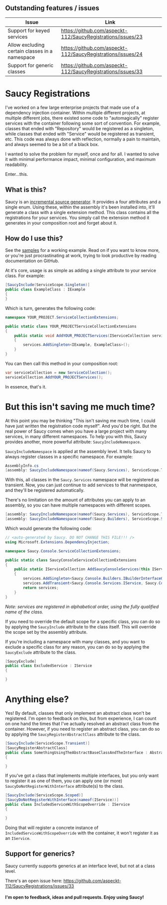 ## Outstanding features / issues

| Issue                                          | Link                                                        |
|------------------------------------------------|-------------------------------------------------------------|
| Support for keyed services                     | https://github.com/aspeckt-112/SaucyRegistrations/issues/23 |
| Allow excluding certain classes in a namespace | https://github.com/aspeckt-112/SaucyRegistrations/issues/24 |
| Support for generic classes                    | https://github.com/aspeckt-112/SaucyRegistrations/issues/33 |

# Saucy Registrations

I've worked on a few large enterprise projects that made use of a dependency injection container. Within multiple different projects, at multiple different jobs, there existed some code to "automagically" register services with the container following some sort of convention. For example, classes that ended with "Repository" would be registered as a singleton, while classes that ended with "Service" would be registered as transient, etc. This code was always done with reflection, normally a pain to maintain, and always seemed to be a bit of a black box.

I wanted to solve the problem for myself, once and for all. I wanted to solve it with minimal performance impact, minimal configuration, and maximum readability.

Enter...this.

## What is this?

Saucy is an [incremental source generator](https://github.com/dotnet/roslyn/blob/main/docs/features/incremental-generators.md). It provides a four attributes and a single enum.  Using these, within the assembly it's been installed into, it'll generate a class with a single extension method.  This class contains all the registrations for your services. You simply call the extension method it generates in your composition root and forget about it.


## How do I use this?

See the [samples](https://github.com/aspeckt-112/SaucyRegistrations/tree/develop/samples) for a working example. Read on if you want to know more, or you're just procrastinating at work, trying to look productive by reading documentation on GitHub.

At it's core, usage is as simple as adding a single attribute to your service class. For example:

```csharp
[SaucyInclude(ServiceScope.Singleton)]
public class ExampleClass : IExample
{
}
```

Which is turn, generates the following code:

```csharp
namespace YOUR_PROJECT.ServiceCollectionExtensions;

public static class YOUR_PROJECTServiceCollectionExtensions
{
    public static void AddYOUR_PROJECTServices(IServiceCollection services)
    {
        services.AddSingleton<IExample, ExampleClass>();
    }
}
```

You can then call this method in your composition root:

```csharp
var serviceCollection = new ServiceCollection();
serviceCollection.AddYOUR_PROJECTServices();
```

In essence, that's it. 

# But this isn't saving me much time?

At this point you may be thinking "This isn't saving me much time, I could have just written the registration code myself". And you'd be right. But the real power of Saucy comes when you have a large project with many services, in many different namespaces. To help you with this, Saucy provides another, more powerful attribute: `SaucyIncludeNamespace`.

`SaucyIncludeNamespace` is applied at the assembly level. It tells Saucy to always register classes in a specific namespace. For example:

```csharp
AssemblyInfo.cs
[assembly: SaucyIncludeNamespace(nameof(Saucy.Services), ServiceScope.Transient)]
```

With this, all classes in the `Saucy.Services` namespace will be registered as transient. Now, you can just continue to add services to that nanmespace, and they'll be registered automatically.

There's no limitation on the amount of attributes you can apply to an assembly, so you can have multiple namespaces with different scopes.

```csharp
[assembly: SaucyIncludeNamespace(nameof(Saucy.Services), ServiceScope.Transient)]
[assembly: SaucyIncludeNamespace(nameof(Saucy.Builders), ServiceScope.Singleton)]
```

Which would generate the following code:

```csharp
// <auto-generated by Saucy. DO NOT CHANGE THIS FILE!!! />
using Microsoft.Extensions.DependencyInjection;

namespace Saucy.Console.ServiceCollectionExtensions;

public static class SaucyConsoleServiceCollectionExtensions
{
    public static IServiceCollection AddSaucyConsoleServices(this IServiceCollection services)
    {
        services.AddSingleton<Saucy.Console.Builders.IBuilderInterfaceOne, Saucy.Console.Builders.ABuilder>();
        services.AddTransient<Saucy.Console.Services.IService, Saucy.Console.Services.IncludedServiceOne>();
        return services;
    }
}
```

*Note: services are registered in alphabetical order, using the fully qualified name of the class.*

If you need to override the default scope for a specific class, you can do so by applying the `SaucyInclude` attribute to the class itself. This will override the scope set by the assembly attribute.

If you're including a namespace with many classes, and you want to exclude a specific class for any reason, you can do so by applying the `SaucyExclude` attribute to the class.

```csharp
[SaucyExclude]
public class ExcludedService : IService
{

}
```

# Anything else?

Yes! By default, classes that only implement an abstract class won't be registered. I'm open to feedback on this, but from experience, I can count on one hand the times that I've actually resolved an abstract class from the container. However, if you need to register an abstract class, you can do so by applying the `SaucyRegisterAbstractClass` attribute to the class.

```csharp
[SaucyInclude(ServiceScope.Transient)]
[SaucyRegisterAbstractClass]
public class SomethingUsingTheAbstractBaseClassAndTheInterface : AbstractRegistrationBaseClass, ISomeInterface
{

}
```

If you've got a class that implements multiple interfaces, but you only want to register it as one of them, you can apply one (or more) `SaucyDoNotRegisterWithInterface` attribute(s) to the class.

```csharp
[SaucyInclude(ServiceScope.Scoped)]
[SaucyDoNotRegisterWithInterface(nameof(IService))]
public class IncludedServiceWithScopeOverride : IService
{

}
```

Doing that will register a concrete instance of `IncludedServiceWithScopeOverride` with the container, it won't register it as an `IService`.

## Support for generics?

Saucy currently supports generics at an interface level, but not at a class level. 

There's an open issue here: https://github.com/aspeckt-112/SaucyRegistrations/issues/33


#### I'm open to feedback, ideas and pull requests. Enjoy using Saucy!